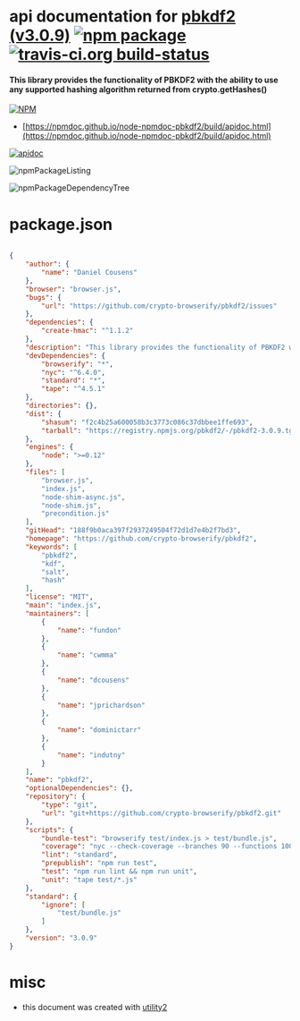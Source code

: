 # api documentation for  [pbkdf2 (v3.0.9)](https://github.com/crypto-browserify/pbkdf2)  [![npm package](https://img.shields.io/npm/v/npmdoc-pbkdf2.svg?style=flat-square)](https://www.npmjs.org/package/npmdoc-pbkdf2) [![travis-ci.org build-status](https://api.travis-ci.org/npmdoc/node-npmdoc-pbkdf2.svg)](https://travis-ci.org/npmdoc/node-npmdoc-pbkdf2)
#### This library provides the functionality of PBKDF2 with the ability to use any supported hashing algorithm returned from crypto.getHashes()

[![NPM](https://nodei.co/npm/pbkdf2.png?downloads=true&downloadRank=true&stars=true)](https://www.npmjs.com/package/pbkdf2)

- [https://npmdoc.github.io/node-npmdoc-pbkdf2/build/apidoc.html](https://npmdoc.github.io/node-npmdoc-pbkdf2/build/apidoc.html)

[![apidoc](https://npmdoc.github.io/node-npmdoc-pbkdf2/build/screenCapture.buildCi.browser.%252Ftmp%252Fbuild%252Fapidoc.html.png)](https://npmdoc.github.io/node-npmdoc-pbkdf2/build/apidoc.html)

![npmPackageListing](https://npmdoc.github.io/node-npmdoc-pbkdf2/build/screenCapture.npmPackageListing.svg)

![npmPackageDependencyTree](https://npmdoc.github.io/node-npmdoc-pbkdf2/build/screenCapture.npmPackageDependencyTree.svg)



# package.json

```json

{
    "author": {
        "name": "Daniel Cousens"
    },
    "browser": "browser.js",
    "bugs": {
        "url": "https://github.com/crypto-browserify/pbkdf2/issues"
    },
    "dependencies": {
        "create-hmac": "^1.1.2"
    },
    "description": "This library provides the functionality of PBKDF2 with the ability to use any supported hashing algorithm returned from crypto.getHashes()",
    "devDependencies": {
        "browserify": "*",
        "nyc": "^6.4.0",
        "standard": "*",
        "tape": "^4.5.1"
    },
    "directories": {},
    "dist": {
        "shasum": "f2c4b25a600058b3c3773c086c37dbbee1ffe693",
        "tarball": "https://registry.npmjs.org/pbkdf2/-/pbkdf2-3.0.9.tgz"
    },
    "engines": {
        "node": ">=0.12"
    },
    "files": [
        "browser.js",
        "index.js",
        "node-shim-async.js",
        "node-shim.js",
        "precondition.js"
    ],
    "gitHead": "188f9b0aca397f2937249504f72d1d7e4b2f7bd3",
    "homepage": "https://github.com/crypto-browserify/pbkdf2",
    "keywords": [
        "pbkdf2",
        "kdf",
        "salt",
        "hash"
    ],
    "license": "MIT",
    "main": "index.js",
    "maintainers": [
        {
            "name": "fundon"
        },
        {
            "name": "cwmma"
        },
        {
            "name": "dcousens"
        },
        {
            "name": "jprichardson"
        },
        {
            "name": "dominictarr"
        },
        {
            "name": "indutny"
        }
    ],
    "name": "pbkdf2",
    "optionalDependencies": {},
    "repository": {
        "type": "git",
        "url": "git+https://github.com/crypto-browserify/pbkdf2.git"
    },
    "scripts": {
        "bundle-test": "browserify test/index.js > test/bundle.js",
        "coverage": "nyc --check-coverage --branches 90 --functions 100 tape test/*.js",
        "lint": "standard",
        "prepublish": "npm run test",
        "test": "npm run lint && npm run unit",
        "unit": "tape test/*.js"
    },
    "standard": {
        "ignore": [
            "test/bundle.js"
        ]
    },
    "version": "3.0.9"
}
```



# misc
- this document was created with [utility2](https://github.com/kaizhu256/node-utility2)
